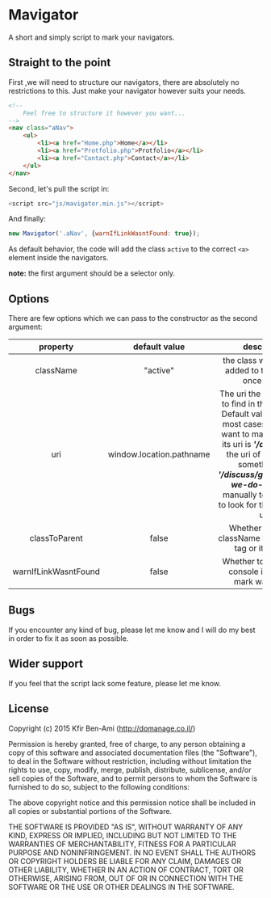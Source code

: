 Mavigator
=============

A short and simply script to mark your navigators.

Straight to the point
--------
First ,we will need to structure our navigators, there are absolutely no restrictions to this. Just make your navigator however suits your needs.
```html
<!--
    Feel free to structure it however you want...
-->
<nav class="aNav">
    <ul>
        <li><a href="Home.php">Home</a></li>
        <li><a href="Protfolio.php">Protfolio</a></li>
        <li><a href="Contact.php">Contact</a></li>
    </ul>
</nav>
```

Second, let's pull the script in:
```javascript
<script src="js/mavigator.min.js"></script>
```

And finally:
```javascript
new Mavigator('.aNav', {warnIfLinkWasntFound: true});
```
As default behavior, the code will add the class `active` to the correct `<a>` element inside the navigators.

**note:** the first argument should be a selector only.

Options
--------

There are few options which we can pass to the constructor as the second argument:

|       property       | default value |                          description                         |
|:--------------------:|:-------------:|:------------------------------------------------------------:|
| className            |    "active"   | the class which will be added to the element once found.     |
| uri        |     window.location.pathname     | The uri the script will try to find in the navigator. Default value is okay in most cases. When you want to mark a link that its uri is ***'/discuss'*** and the uri of the page is something like ***'/discuss/general/how-we-do-x'*** we can manually tell the script to look for the ***'/discuss'*** uri.  |
| classToParent        |     false     | Whether to add the className to the anchor tag or its parent.   |
| warnIfLinkWasntFound |     false     | Whether to warn in the console if no link to mark was found. |


Bugs
--------
If you encounter any kind of bug, please let me know and I will do my best in order to fix it as soon as possible.

Wider support
--------
If you feel that the script lack some feature, please let me know.


License
--------
Copyright (c) 2015 Kfir Ben-Ami (http://domanage.co.il/)

Permission is hereby granted, free of charge, to any person obtaining a copy
of this software and associated documentation files (the "Software"), to deal
in the Software without restriction, including without limitation the rights
to use, copy, modify, merge, publish, distribute, sublicense, and/or sell
copies of the Software, and to permit persons to whom the Software is
furnished to do so, subject to the following conditions:

The above copyright notice and this permission notice shall be included in
all copies or substantial portions of the Software.

THE SOFTWARE IS PROVIDED "AS IS", WITHOUT WARRANTY OF ANY KIND, EXPRESS OR
IMPLIED, INCLUDING BUT NOT LIMITED TO THE WARRANTIES OF MERCHANTABILITY,
FITNESS FOR A PARTICULAR PURPOSE AND NONINFRINGEMENT. IN NO EVENT SHALL THE
AUTHORS OR COPYRIGHT HOLDERS BE LIABLE FOR ANY CLAIM, DAMAGES OR OTHER
LIABILITY, WHETHER IN AN ACTION OF CONTRACT, TORT OR OTHERWISE, ARISING FROM,
OUT OF OR IN CONNECTION WITH THE SOFTWARE OR THE USE OR OTHER DEALINGS IN
THE SOFTWARE.
